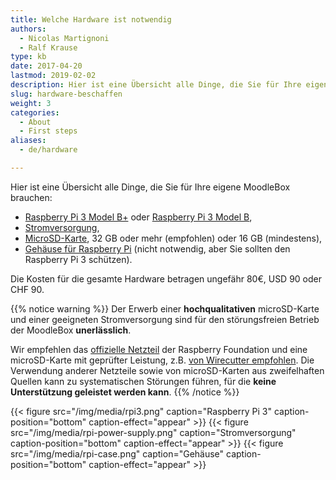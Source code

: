 ```yaml
---
title: Welche Hardware ist notwendig
authors:
  - Nicolas Martignoni
  - Ralf Krause
type: kb
date: 2017-04-20
lastmod: 2019-02-02
description: Hier ist eine Übersicht alle Dinge, die Sie für Ihre eigene MoodleBox brauchen
slug: hardware-beschaffen
weight: 3
categories:
  - About
  - First steps
aliases:
  - de/hardware

---
```

Hier ist eine Übersicht alle Dinge, die Sie für Ihre eigene MoodleBox brauchen:

  * [Raspberry Pi 3 Model B+][5] oder [Raspberry Pi 3 Model B][1],
  * [Stromversorgung][2],
  * [MicroSD-Karte][3], 32 GB oder mehr (empfohlen) oder 16 GB (mindestens),
  * [Gehäuse für Raspberry Pi][4] (nicht notwendig, aber Sie sollten den Raspberry Pi 3 schützen).

Die Kosten für die gesamte Hardware betragen ungefähr 80€, USD 90 oder CHF 90.

{{% notice warning %}}
Der Erwerb einer __hochqualitativen__ microSD-Karte und einer geeigneten Stromversorgung sind für den störungsfreien Betrieb der MoodleBox __unerlässlich__.

Wir empfehlen das [offizielle Netzteil](https://www.raspberrypi.org/products/universal-power-supply/) der Raspberry Foundation und eine microSD-Karte mit geprüfter Leistung, z.B. [von Wirecutter empfohlen](http://thewirecutter.com/reviews/best-microsd-card/). Die Verwendung anderer Netzteile sowie von microSD-Karten aus zweifelhaften Quellen kann zu systematischen Störungen führen, für die __keine Unterstützung geleistet werden kann__.
{{% /notice %}}


{{< figure src="/img/media/rpi3.png" caption="Raspberry Pi 3" caption-position="bottom" caption-effect="appear" >}}
{{< figure src="/img/media/rpi-power-supply.png" caption="Stromversorgung" caption-position="bottom" caption-effect="appear" >}}
{{< figure src="/img/media/rpi-case.png" caption="Gehäuse" caption-position="bottom" caption-effect="appear" >}}

 [1]: https://www.raspberrypi.org/products/raspberry-pi-3-model-b/
 [2]: https://www.raspberrypi.org/products/universal-power-supply/
 [3]: http://thewirecutter.com/reviews/best-microsd-card/
 [4]: https://www.raspberrypi.org/products/raspberry-pi-3-case/
 [5]: https://www.raspberrypi.org/products/raspberry-pi-3-model-b-plus/
